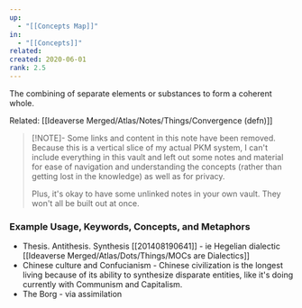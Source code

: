 ```yaml
---
up:
  - "[[Concepts Map]]"
in:
  - "[[Concepts]]"
related: 
created: 2020-06-01
rank: 2.5
---
```

 The combining of separate elements or substances to form a coherent whole.
 
 Related: [[Ideaverse Merged/Atlas/Notes/Things/Convergence (defn)]]

> [!NOTE]- Some links and content in this note have been removed.
> Because this is a vertical slice of my actual PKM system, I can't include everything in this vault and left out some notes and material for ease of navigation and understanding the concepts (rather than getting lost in the knowledge) as well as for privacy. 
>  
> Plus, it's okay to have some unlinked notes in your own vault. They won't all be built out at once.

### Example Usage, Keywords, Concepts, and Metaphors
- Thesis. Antithesis. Synthesis [[201408190641]] - ie Hegelian dialectic [[Ideaverse Merged/Atlas/Dots/Things/MOCs are Dialectics]]
- Chinese culture and Confucianism - Chinese civilization is the longest living because of its ability to synthesize disparate entities, like it's doing currently with Communism and Capitalism.
- The Borg - via assimilation